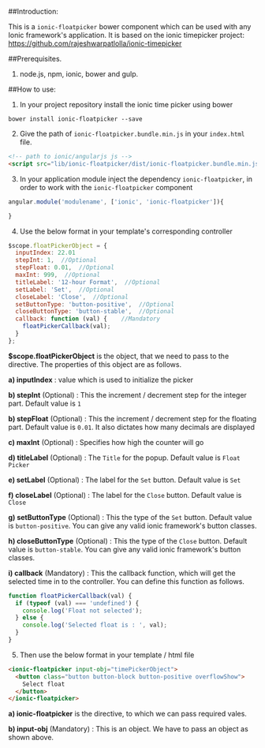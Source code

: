 
##Introduction:

This is a `ionic-floatpicker` bower component which can be used with any Ionic framework's application.
It is based on the ionic timepicker project:
https://github.com/rajeshwarpatlolla/ionic-timepicker

##Prerequisites.

1) node.js, npm, ionic, bower and gulp.

##How to use:

1) In your project repository install the ionic time picker using bower

`bower install ionic-floatpicker --save`

2) Give the path of  `ionic-floatpicker.bundle.min.js` in your `index.html` file.

````html
<!-- path to ionic/angularjs js -->
<script src="lib/ionic-floatpicker/dist/ionic-floatpicker.bundle.min.js"></script>
````    

3) In your application module inject the dependency `ionic-floatpicker`, in order to work with the `ionic-floatpicker` component

````javascript
angular.module('modulename', ['ionic', 'ionic-floatpicker']){

}
````

4) Use the below format in your template's corresponding controller

````javascript
$scope.floatPickerObject = {
  inputIndex: 22.01
  stepInt: 1,  //Optional
  stepFloat: 0.01,  //Optional
  maxInt: 999,  //Optional
  titleLabel: '12-hour Format',  //Optional
  setLabel: 'Set',  //Optional
  closeLabel: 'Close',  //Optional
  setButtonType: 'button-positive',  //Optional
  closeButtonType: 'button-stable',  //Optional
  callback: function (val) {    //Mandatory
    floatPickerCallback(val);
  }
};
````

**$scope.floatPickerObject** is the object, that we need to pass to the directive. The properties of this object are as follows.

**a) inputIndex** : value which is used to initialize the picker

**b) stepInt** (Optional) : This the increment / decrement step for the integer part. Default value is `1`

**b) stepFloat** (Optional) : This the increment / decrement step for the floating part. Default value is `0.01`. It also dictates how many decimals are displayed

**c) maxInt** (Optional) : Specifies how high the counter will go

**d) titleLabel** (Optional) : The `Title` for the popup. Default value is `Float Picker`

**e) setLabel** (Optional) : The label for the `Set` button. Default value is `Set`

**f) closeLabel** (Optional) : The label for the `Close` button. Default value is `Close`

**g) setButtonType** (Optional) : This the type of the `Set` button. Default value is `button-positive`. You can give any valid ionic framework's button classes. 

**h) closeButtonType** (Optional) : This the type of the `Close` button. Default value is `button-stable`. You can give any valid ionic framework's button classes.

**i) callback** (Mandatory) : This the callback function, which will get the selected time in to the controller. You can define this function as follows.
````javascript
function floatPickerCallback(val) {
  if (typeof (val) === 'undefined') {
    console.log('Float not selected');
  } else {    
    console.log('Selected float is : ', val);
  }
}
````

5) Then use the below format in your template / html file

````html
<ionic-floatpicker input-obj="timePickerObject">
  <button class="button button-block button-positive overflowShow">
    Select float
  </button>
</ionic-floatpicker>
````

**a) ionic-floatpicker**  is the directive, to which we can pass required vales.

**b) input-obj** (Mandatory) : This is an object. We have to pass an object as shown above.
